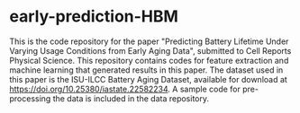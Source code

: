 # early-prediction-HBM
This is the code repository for the paper "Predicting Battery Lifetime Under Varying Usage Conditions from Early Aging Data", submitted to Cell Reports Physical Science. This repository contains codes for feature extraction and machine learning that generated results in this paper. 
The dataset used in this paper is the ISU-ILCC Battery Aging Dataset, available for download at https://doi.org/10.25380/iastate.22582234. A sample code for pre-processing the data is included in the data repository.
